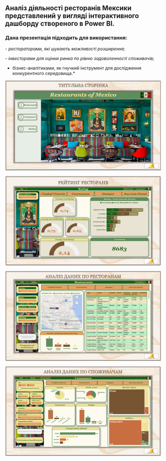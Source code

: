 ## Аналіз діяльності ресторанів Мексики представлений у вигляді інтерактивного дашборду створеного в Power BI.

### Дана презентація підходить для використання:

*- рестораторами, які шукають можливості розширення;*

*- інвесторами для оцінки ринка по рівню задоволенності споживачів;*

*  бізнес-аналітиками, як гнучкий інструмент для дослідження конкурентного середовища.*

![title page](https://github.com/Olena-Analyst/Power_BI_mexico_restaurant_analytics/blob/main/Титулка.png)

![title page](https://github.com/Olena-Analyst/Power_BI_mexico_restaurant_analytics/blob/main/Рейтинг%20ресторанів.png)

![title page](https://github.com/Olena-Analyst/Power_BI_mexico_restaurant_analytics/blob/main/Аналіз%20даних%20по%20ресторанам.png)

![title page](https://github.com/Olena-Analyst/Power_BI_mexico_restaurant_analytics/blob/main/Аналіз%20даних%20по%20споживачам.png)
